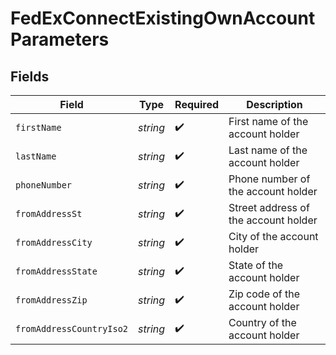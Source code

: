 # FedExConnectExistingOwnAccountParameters


## Fields

| Field                                | Type                                 | Required                             | Description                          |
| ------------------------------------ | ------------------------------------ | ------------------------------------ | ------------------------------------ |
| `firstName`                          | *string*                             | :heavy_check_mark:                   | First name of the account holder     |
| `lastName`                           | *string*                             | :heavy_check_mark:                   | Last name of the account holder      |
| `phoneNumber`                        | *string*                             | :heavy_check_mark:                   | Phone number of the account holder   |
| `fromAddressSt`                      | *string*                             | :heavy_check_mark:                   | Street address of the account holder |
| `fromAddressCity`                    | *string*                             | :heavy_check_mark:                   | City of the account holder           |
| `fromAddressState`                   | *string*                             | :heavy_check_mark:                   | State of the account holder          |
| `fromAddressZip`                     | *string*                             | :heavy_check_mark:                   | Zip code of the account holder       |
| `fromAddressCountryIso2`             | *string*                             | :heavy_check_mark:                   | Country of the account holder        |